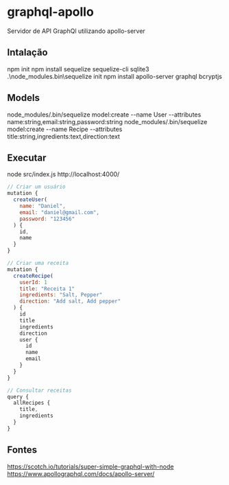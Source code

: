 # graphql-apollo
Servidor de API GraphQl utilizando apollo-server

## Intalação
npm init
npm install sequelize sequelize-cli sqlite3
.\node_modules\.bin\sequelize init
npm install apollo-server graphql bcryptjs

## Models
node_modules/.bin/sequelize model:create --name User --attributes name:string,email:string,password:string
node_modules/.bin/sequelize model:create --name Recipe --attributes title:string,ingredients:text,direction:text

## Executar
node src/index.js
http://localhost:4000/

```javascript
// Criar um usuário
mutation {
  createUser(
    name: "Daniel",
    email: "daniel@gmail.com",
    password: "123456"
  ) {
    id,
    name
  }
}

// Criar uma receita
mutation {
  createRecipe(
    userId: 1
    title: "Receita 1"
    ingredients: "Salt, Pepper"
    direction: "Add salt, Add pepper"
  ) {
    id
    title
    ingredients
    direction
    user {
      id
      name
      email
    }
  }
}

// Consultar receitas
query {
  allRecipes {
    title,
    ingredients
  }
}
```

## Fontes
https://scotch.io/tutorials/super-simple-graphql-with-node
https://www.apollographql.com/docs/apollo-server/